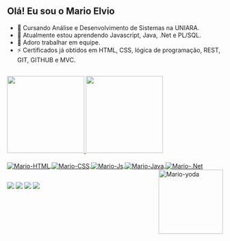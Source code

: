 ## Olá! Eu sou o Mario Elvio

- 🔭 Cursando Análise e Desenvolvimento de Sistemas na UNIARA.
- 🌱 Atualmente estou aprendendo Javascript, Java, .Net e PL/SQL.
- 👯 Adoro trabalhar em equipe.
- ⚡ Certificados já obtidos em HTML, CSS, lógica de programação, REST, GIT, GITHUB e MVC.

##
 <div>
  <a href="https://marioelvio.com">
  <img height="180em" src="https://github-readme-stats.vercel.app/api?username=jukerah&show_icons=true&theme=merko&include_all_commits=true&count_private=true"/>
  <img height="180em" src="https://github-readme-stats.vercel.app/api/top-langs/?username=jukerah&layout=compact&langs_count=7&theme=merko"/></a>
</div>
<div style="display: inline_block"><br>
  <a href="https://marioelvio.com">
  <img align="center" alt="Mario-HTML" src="https://img.shields.io/badge/HTML-239120?style=for-the-badge&logo=html5&logoColor=white">
  <img align="center" alt="Mario-CSS" src="https://img.shields.io/badge/CSS-239120?&style=for-the-badge&logo=css3&logoColor=white">
  <img align="center" alt="Mario-Js" src="https://img.shields.io/badge/JavaScript-F7DF1E?style=for-the-badge&logo=javascript&logoColor=black">
  <img align="center" alt="Mario-Java" src="https://img.shields.io/badge/Java-ED8B00?style=for-the-badge&logo=java&logoColor=white">
  <img align="center" alt="Mario-.Net" src="https://img.shields.io/badge/.NET-5C2D91?style=for-the-badge&logo=.net&logoColor=white">
  <img align="right" alt="Mario-yoda" height="150" width="150" src="https://media.giphy.com/media/MC6eSuC3yypCU/giphy.gif"></a>
</div>
  
  ##
 
<div> 
  <a href="https://github.com/jukerah" target="_blank"><img src="https://img.shields.io/badge/GitHub-100000?style=for-the-badge&logo=github&logoColor=white" target="_blank"></a>
  <a href = "mailto:juka_mebaj@hotmail.com"><img src="https://img.shields.io/badge/Microsoft_Outlook-0078D4?style=for-the-badge&logo=microsoft-outlook&logoColor=white" target="_blank"></a>
  <a href="https://www.linkedin.com/in/mario-elvio-botelho-alves-junior-5a737a132" target="_blank"><img src="https://img.shields.io/badge/LinkedIn-0077B5?style=for-the-badge&logo=linkedin&logoColor=white" target="_blank"></a>
  <a href="https://api.whatsapp.com/send?phone=5516988658468" target="_blank"><img src="https://img.shields.io/badge/WhatsApp-25D366?style=for-the-badge&logo=whatsapp&logoColor=white" target="_blank"></a> 
</div>

